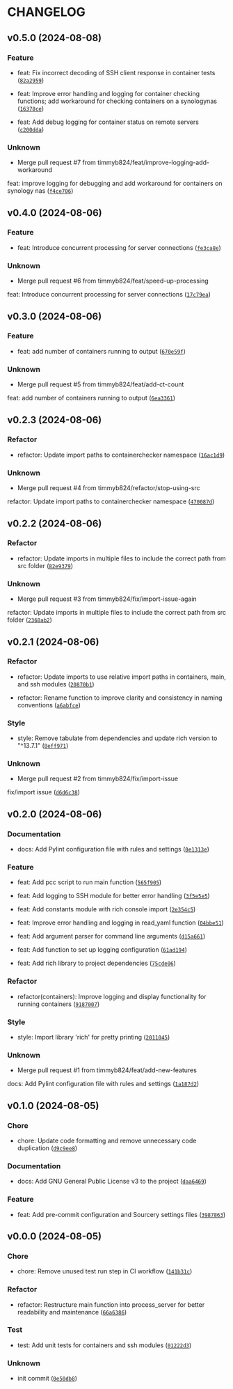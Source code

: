 # CHANGELOG



## v0.5.0 (2024-08-08)

### Feature

* feat: Fix incorrect decoding of SSH client response in container tests ([`82a2959`](https://github.com/timmyb824/python-ContainerChecker/commit/82a2959a529d7c57ccf70f88b29291022b0a3402))

* feat: Improve error handling and logging for container checking functions; add workaround for checking containers on a synologynas ([`16378ce`](https://github.com/timmyb824/python-ContainerChecker/commit/16378ceba4063de29d638115e45000ed0818c63f))

* feat: Add debug logging for container status on remote servers ([`c200dda`](https://github.com/timmyb824/python-ContainerChecker/commit/c200ddacffac1839b9d7551ff5ac7eaa200f6aea))

### Unknown

* Merge pull request #7 from timmyb824/feat/improve-logging-add-workaround

feat: improve logging for debugging and add workaround for containers on synology nas ([`f4ce706`](https://github.com/timmyb824/python-ContainerChecker/commit/f4ce706370bc4a0e3b72ffdeaac1028f9dd61789))


## v0.4.0 (2024-08-06)

### Feature

* feat: Introduce concurrent processing for server connections ([`fe3ca8e`](https://github.com/timmyb824/python-ContainerChecker/commit/fe3ca8e94b9b42bff74221ddeda3470e7d58910a))

### Unknown

* Merge pull request #6 from timmyb824/feat/speed-up-processing

feat: Introduce concurrent processing for server connections ([`17c79ea`](https://github.com/timmyb824/python-ContainerChecker/commit/17c79ea3adfedb1925581077e87b0582ee863c88))


## v0.3.0 (2024-08-06)

### Feature

* feat: add number of containers running to output ([`670e59f`](https://github.com/timmyb824/python-ContainerChecker/commit/670e59f8038fe58ac200bc32a0d5497a320f08d6))

### Unknown

* Merge pull request #5 from timmyb824/feat/add-ct-count

feat: add number of containers running to output ([`6ea3361`](https://github.com/timmyb824/python-ContainerChecker/commit/6ea33611df25b11e947f52ca08f4f8f1c3de517c))


## v0.2.3 (2024-08-06)

### Refactor

* refactor: Update import paths to containerchecker namespace ([`16ac1d9`](https://github.com/timmyb824/python-ContainerChecker/commit/16ac1d9beab9ca1338b1ebaae5fa0e4d02a90165))

### Unknown

* Merge pull request #4 from timmyb824/refactor/stop-using-src

refactor: Update import paths to containerchecker namespace ([`470087d`](https://github.com/timmyb824/python-ContainerChecker/commit/470087d145854be25d7392801b2b82a330e3525d))


## v0.2.2 (2024-08-06)

### Refactor

* refactor: Update imports in multiple files to include the correct path from src folder ([`82e9379`](https://github.com/timmyb824/python-ContainerChecker/commit/82e93797740df29cba2dde32a446b9b93310417c))

### Unknown

* Merge pull request #3 from timmyb824/fix/import-issue-again

refactor: Update imports in multiple files to include the correct path from src folder ([`2368ab2`](https://github.com/timmyb824/python-ContainerChecker/commit/2368ab2534d3e2b49efb395fd693dfd177880d4a))


## v0.2.1 (2024-08-06)

### Refactor

* refactor: Update imports to use relative import paths in containers, main, and ssh modules ([`20870b1`](https://github.com/timmyb824/python-ContainerChecker/commit/20870b1db6a5132cb7b9b0dbee7037c03a5c46ad))

* refactor: Rename function to improve clarity and consistency in naming conventions ([`a6abfce`](https://github.com/timmyb824/python-ContainerChecker/commit/a6abfce8f9c3ef56e2c4f3b08dd0b4a52a582ba2))

### Style

* style: Remove tabulate from dependencies and update rich version to &#34;^13.7.1&#34; ([`8eff971`](https://github.com/timmyb824/python-ContainerChecker/commit/8eff971f9a7d9619051ac82408a65135a89175ab))

### Unknown

* Merge pull request #2 from timmyb824/fix/import-issue

fix/import issue ([`d6d6c38`](https://github.com/timmyb824/python-ContainerChecker/commit/d6d6c3802ede83d7f4cfb7371147462eaad6f719))


## v0.2.0 (2024-08-06)

### Documentation

* docs: Add Pylint configuration file with rules and settings ([`0e1313e`](https://github.com/timmyb824/python-ContainerChecker/commit/0e1313e6a978dd6f66abe5d9c5791292be84117c))

### Feature

* feat: Add pcc script to run main function ([`565f905`](https://github.com/timmyb824/python-ContainerChecker/commit/565f905fb6449386541e7421722e20f370899817))

* feat: Add logging to SSH module for better error handling ([`3f5e5e5`](https://github.com/timmyb824/python-ContainerChecker/commit/3f5e5e5f3c2030343d41b64b36b3279b6d1dc12e))

* feat: Add constants module with rich console import ([`2e354c5`](https://github.com/timmyb824/python-ContainerChecker/commit/2e354c58acbcdf750416f1d16ef5dda5a24c192d))

* feat: Improve error handling and logging in read_yaml function ([`04bbe51`](https://github.com/timmyb824/python-ContainerChecker/commit/04bbe515bfbbbdc3ab630a8c6596564c8a9fe491))

* feat: Add argument parser for command line arguments ([`d15a661`](https://github.com/timmyb824/python-ContainerChecker/commit/d15a661a5c886076ce1167bae93a954578b03489))

* feat: Add function to set up logging configuration ([`61ad194`](https://github.com/timmyb824/python-ContainerChecker/commit/61ad1940034d20bd344ec702f2b9c4d0e9683aec))

* feat: Add rich library to project dependencies ([`75cde06`](https://github.com/timmyb824/python-ContainerChecker/commit/75cde065803d8b96a28226fe223051b0e145e6aa))

### Refactor

* refactor(containers): Improve logging and display functionality for running containers ([`9187007`](https://github.com/timmyb824/python-ContainerChecker/commit/91870075cb296775f9c08374ec81bd26ffe0aad7))

### Style

* style: Import library &#39;rich&#39; for pretty printing ([`2011045`](https://github.com/timmyb824/python-ContainerChecker/commit/2011045ed7c7f3ebe6d0bdd6fa17a7d70829d726))

### Unknown

* Merge pull request #1 from timmyb824/feat/add-new-features

docs: Add Pylint configuration file with rules and settings ([`1a187d2`](https://github.com/timmyb824/python-ContainerChecker/commit/1a187d25989da864b828704241fda2227629259d))


## v0.1.0 (2024-08-05)

### Chore

* chore: Update code formatting and remove unnecessary code duplication ([`d9c9ee8`](https://github.com/timmyb824/python-ContainerChecker/commit/d9c9ee83dd81c41a22f22acb7299ffa53d9617d6))

### Documentation

* docs: Add GNU General Public License v3 to the project ([`daa6469`](https://github.com/timmyb824/python-ContainerChecker/commit/daa6469b9c18841b8117c33a1728713ad80d6940))

### Feature

* feat: Add pre-commit configuration and Sourcery settings files ([`3987863`](https://github.com/timmyb824/python-ContainerChecker/commit/3987863acf2f528ef1271310d8f9754a3bee8083))


## v0.0.0 (2024-08-05)

### Chore

* chore: Remove unused test run step in CI workflow ([`141b31c`](https://github.com/timmyb824/python-ContainerChecker/commit/141b31c26bbdc46fd6b580d8ae4e4d2ee9a7ae09))

### Refactor

* refactor: Restructure main function into process_server for better readability and maintenance ([`66a6386`](https://github.com/timmyb824/python-ContainerChecker/commit/66a63862ec2e472393068200dd803910e9ff8138))

### Test

* test: Add unit tests for containers and ssh modules ([`01222d3`](https://github.com/timmyb824/python-ContainerChecker/commit/01222d3ce5824a849838b5c9be40e19added8e5c))

### Unknown

* init commit ([`0e50db8`](https://github.com/timmyb824/python-ContainerChecker/commit/0e50db8e05fb1e366eaca6e209d8f63c601683d8))
